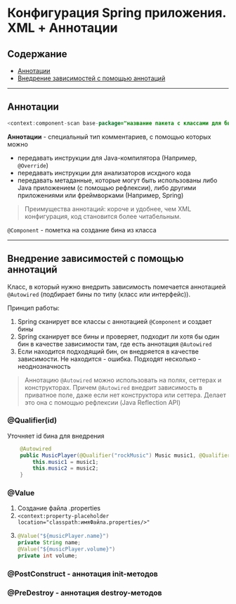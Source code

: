 
# Конфигурация Spring приложения. XML + Аннотации

## Содержание

* [Аннотации](#Annotations)
* [Внедрение зависимостей с помощью аннотаций](#DI)

---
<a name = "Annotations"></a>

## Аннотации
```java  
<context:component-scan base-package="название пакета с классами для бинов"/>
```

**Аннотации** - специальный тип комментариев, с помощью которых можно
- передавать инструкции для Java-компилятора (Например, `@Override`)
- передавать инструкции для анализаторов исхдного кода
- передавать метаданные, которые могут быть использованы либо Java приложением (с помощью рефлексии), либо другими
  приложениями или фреймворками (Например, Spring)

> Преимущества аннотаций: короче и удобнее, чем XML конфигурация, код становится более читабельным.

`@Component` - пометка на создание бина из класса

---

<a name = "DI"></a>


## Внедрение зависимостей с помощью аннотаций

Класс, в который нужно внедрить зависимость помечается аннотацией `@Autowired` (подбирает бины по
типу (класс или интерфейс)).

Принцип работы:
1. Spring сканирует все классы с аннотацией `@Component` и создает бины
2. Spring сканирует все бины и проверяет, подходит ли хотя бы один бин в качестве зависимости там,
где есть аннотация `@Autowired`
3. Если находится подходящий бин, он внедряется в качестве зависимости. Не находится - ошибка.
Подходят несколько - неоднозначность

> Аннотацию `@Autowired` можно использовать на полях, сеттерах и конструкторах. Причем `@Autowired`
внедрит зависимость в приватное поле, даже если нет конструктора или сеттера. Делает это она с помощью
рефлексии (Java Reflection API)

### @Qualifier(id)

Уточняет id бина для внедрения
```java
    @Autowired
    public MusicPlayer(@Qualifier("rockMusic") Music music1, @Qualifier("classicalMusic") Music music2) {
        this.music1 = music1;
        this.music2 = music2;
    }
```

### @Value
1. Создание файла .properties
2. `<context:property-placeholder location="classpath:имяФайла.properties/>"`
3. ```java 
   @Value("${musicPlayer.name}")
   private String name;
   @Value("${musicPlayer.volume}")
   private int volume;
   ```

### @PostConstruct - аннотация init-методов
### @PreDestroy - аннотация destroy-методов